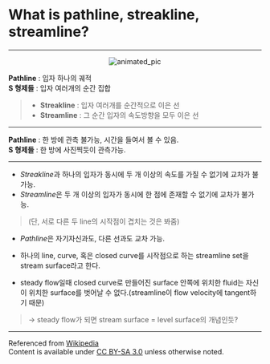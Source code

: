 # What is pathline, streakline, streamline?

***

<p align="center"><img src="https://upload.wikimedia.org/wikipedia/commons/b/b2/Streaklines_and_pathlines_animation_%28low%29.gif" alt="animated_pic"></img></p> 

**Pathline** : 입자 하나의 궤적  
**S 형제들** : 입자 여러개의 순간 집합  
>+ **Streakline** : 입자 여러개를 순간적으로 이은 선
>+ **Streamline** : 그 순간 입자의 속도방향을 모두 이은 선
>
***
**Pathline** : 한 방에 관측 불가능, 시간을 들여서 볼 수 있음.  
**S 형제들** : 한 방에 사진찍듯이 관측가능.  

***

+ *Streakline*과 하나의 입자가 동시에 두 개 이상의 속도를 가질 수 없기에 교차가 불가능.  
+ *Streamline*은 두 개 이상의 입자가 동시에 한 점에 존재할 수 없기에 교차가 불가능.  
> (단, 서로 다른 두 line의 시작점이 겹치는 것은 봐줌)  
+ *Pathline*은 자기자신과도, 다른 선과도 교차 가능.  

+ 하나의 line, curve, 혹은 closed curve를 시작점으로 하는 streamline set을 stream surface라고 한다.  
+ steady flow일때 closed curve로 만들어진 surface 안쪽에 위치한 fluid는 자신이 위치한 surface를 벗어날 수 없다.(streamline이 flow velocity에 tangent하기 때문)  
> -\> steady flow가 되면 stream surface = level surface의 개념인듯?



***
Referenced from <a href="https://en.wikipedia.org/wiki/Streamlines,_streaklines,_and_pathlines" target="_blank">Wikipedia</a>  
Content is available under <a href="https://creativecommons.org/licenses/by-sa/3.0/" target="_blank">CC BY-SA 3.0</a> unless otherwise noted.
